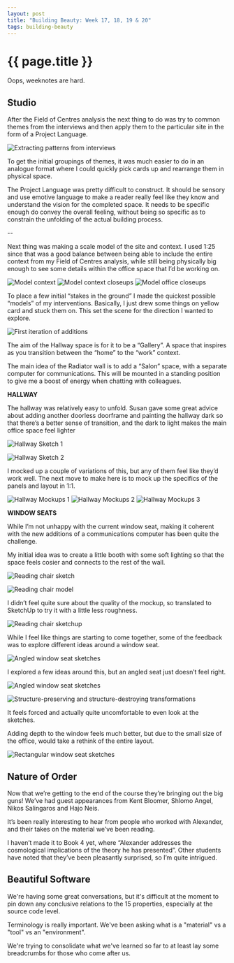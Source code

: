 ```yaml
---
layout: post
title: "Building Beauty: Week 17, 18, 19 & 20"
tags: building-beauty
---
```


# {{ page.title }}

Oops, weeknotes are hard.

## Studio

After the Field of Centres analysis the next thing to do was try to common themes from the interviews and then apply them to the particular site in the form of a Project Language.

![Extracting patterns from interviews](/images/posts/building-beauty/pinboard-patterns.jpg)

To get the initial groupings of themes, it was much easier to do in an analogue format where I could quickly pick cards up and rearrange them in physical space.

The Project Language was pretty difficult to construct. It should be sensory and use emotive language to make a reader really feel like they know and understand the vision for the completed space. It needs to be specific enough do convey the overall feeling, without being so specific as to constrain the unfolding of the actual building process.

--

Next thing was making a scale model of the site and context. I used 1:25 since that was a good balance between being able to include the entire context from my Field of Centres analysis, while still being physically big enough to see some details within the office space that I’d be working on.

![Model context](/images/posts/building-beauty/model-context-montage.jpg)
![Model context closeups](/images/posts/building-beauty/model-context-closeups-montage.jpg)
![Model office closeups](/images/posts/building-beauty/model-office-closeups-montage.jpg)

To place a few initial “stakes in the ground” I made the quickest possible “models” of my interventions. Basically, I just drew some things on yellow card and stuck them on. This set the scene for the direction I wanted to explore.

![First iteration of additions](/images/posts/building-beauty/model-v1-additions.jpg)

The aim of the Hallway space is for it to be a “Gallery”. A space that inspires as you transition between the “home” to the “work” context.

The main idea of the Radiator wall is to add a “Salon” space, with a separate computer for communications. This will be mounted in a standing position to give me a boost of energy when chatting with colleagues.

**HALLWAY**

The hallway was relatively easy to unfold. Susan gave some great advice about adding another doorless doorframe and painting the hallway dark so that there’s a better sense of transition, and the dark to light makes the main office space feel lighter

![Hallway Sketch 1](/images/posts/building-beauty/hallway-sketch-1.jpg)

![Hallway Sketch 2](/images/posts/building-beauty/hallway-sketch-2.jpg)

I mocked up a couple of variations of this, but any of them feel like they’d work well. The next move to make here is to mock up the specifics of the panels and layout in 1:1.

![Hallway Mockups 1](/images/posts/building-beauty/hallway-mockups-1.jpg)
![Hallway Mockups 2](/images/posts/building-beauty/hallway-mockups-2.jpg)
![Hallway Mockups 3](/images/posts/building-beauty/hallway-mockups-3.jpg)

**WINDOW SEATS**

While I’m not unhappy with the current window seat, making it coherent with the new additions of a communications computer has been quite the challenge.

My initial idea was to create a little booth with some soft lighting so that the space feels cosier and connects to the rest of the wall.

![Reading chair sketch](/images/posts/building-beauty/reading-chair-sketch.jpg)

![Reading chair model](/images/posts/building-beauty/model-radiator-chair-v1.jpg)

I didn’t feel quite sure about the quality of the mockup, so translated to SketchUp to try it with a little less roughness.

![Reading chair sketchup](/images/posts/building-beauty/sketchup-radiator-chair-v1.jpg)

While I feel like things are starting to come together, some of the feedback was to explore different ideas around a window seat.

![Angled window seat sketches](/images/posts/building-beauty/angled-window-seat-sketches-1.jpg)

I explored a few ideas around this, but an angled seat just doesn’t feel right.

![Angled window seat sketches](/images/posts/building-beauty/1-window-seats.jpg)

![Structure-preserving and structure-destroying transformations](/images/posts/building-beauty/2-transformations.jpg)

It feels forced and actually quite uncomfortable to even look at the sketches.

Adding depth to the window feels much better, but due to the small size of the office, would take a rethink of the entire layout.

![Rectangular window seat sketches](/images/posts/building-beauty/2-window-seats.jpg)


## Nature of Order

Now that we’re getting to the end of the course they’re bringing out the big guns! We’ve had guest appearances from Kent Bloomer, Shlomo Angel, Nikos Salingaros and Hajo Neis.

It’s been really interesting to hear from people who worked with Alexander, and their takes on the material we’ve been reading.

I haven’t made it to Book 4 yet, where “Alexander addresses the cosmological implications of the theory he has presented”. Other students have noted that they’ve been pleasantly surprised, so I’m quite intrigued.

## Beautiful Software

We're having some great conversations, but it's difficult at the moment to pin down any conclusive relations to the 15 properties, especially at the source code level.

Terminology is really important. We've been asking what is a "material" vs a "tool" vs an "environment".

We're trying to consolidate what we've learned so far to at least lay some breadcrumbs for those who come after us.
